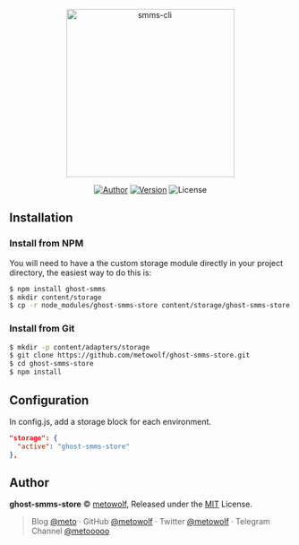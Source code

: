 <p align="center">
<img src="https://user-images.githubusercontent.com/2666735/47508037-eea82300-d8a5-11e8-94b0-7c3496f04184.png" width="300px" alt="smms-cli">
</p>

<p align="center">
<a href="https://i-meto.com"><img alt="Author" src="https://img.shields.io/badge/Author-METO-blue.svg?style=flat-square"/></a>
<a href="https://www.npmjs.com/package/ghost-smms-store"><img alt="Version" src="https://img.shields.io/npm/v/ghost-smms-store.svg?style=flat-square"/></a>
<img alt="License" src="https://img.shields.io/npm/l/ghost-smms-store.svg?style=flat-square"/>
</p>


## Installation

### Install from NPM

You will need to have a the custom storage module directly in your project directory, the easiest way to do this is:

```bash
$ npm install ghost-smms
$ mkdir content/storage
$ cp -r node_modules/ghost-smms-store content/storage/ghost-smms-store
```

### Install from Git

```bash
$ mkdir -p content/adapters/storage
$ git clone https://github.com/metowolf/ghost-smms-store.git
$ cd ghost-smms-store
$ npm install
```

## Configuration

In config.js, add a storage block for each environment.

```json
"storage": {
  "active": "ghost-smms-store"
},
```

## Author

**ghost-smms-store** © [metowolf](https://github.com/metowolf), Released under the [MIT](./LICENSE) License.<br>

> Blog [@meto](https://i-meto.com) · GitHub [@metowolf](https://github.com/metowolf) · Twitter [@metowolf](https://twitter.com/metowolf) · Telegram Channel [@metooooo](https://t.me/metooooo)
